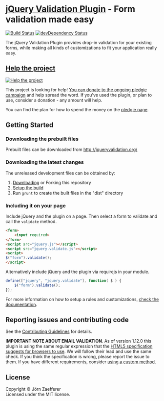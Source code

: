 ﻿[jQuery Validation Plugin](http://jqueryvalidation.org/) - Form validation made easy
================================

[![Build Status](https://secure.travis-ci.org/jzaefferer/jquery-validation.png)](http://travis-ci.org/jzaefferer/jquery-validation)
[![devDependency Status](https://david-dm.org/jzaefferer/jquery-validation/dev-status.png?theme=shields.io)](https://david-dm.org/jzaefferer/jquery-validation#info=devDependencies)

The jQuery Validation Plugin provides drop-in validation for your existing forms, while making all kinds of customizations to fit your application really easy.

## [Help the project](http://pledgie.com/campaigns/18159)

[![Help the project](http://www.pledgie.com/campaigns/18159.png?skin_name=chrome)](http://pledgie.com/campaigns/18159)

This project is looking for help! [You can donate to the ongoing pledgie campaign](http://pledgie.com/campaigns/18159)
and help spread the word. If you've used the plugin, or plan to use, consider a donation - any amount will help.

You can find the plan for how to spend the money on the [pledgie page](http://pledgie.com/campaigns/18159).

## Getting Started

### Downloading the prebuilt files

Prebuilt files can be downloaded from http://jqueryvalidation.org/

### Downloading the latest changes

The unreleased development files can be obtained by:

 1. [Downloading](https://github.com/jzaefferer/jquery-validation/archive/master.zip) or Forking this repository
 2. [Setup the build](CONTRIBUTING.md#build-setup)
 3. Run `grunt` to create the built files in the "dist" directory

### Including it on your page

Include jQuery and the plugin on a page. Then select a form to validate and call the `validate` method.

```html
<form>
	<input required>
</form>
<script src="jquery.js"></script>
<script src="jquery.validate.js"></script>
<script>
$("form").validate();
</script>
```

Alternatively include jQuery and the plugin via requirejs in your module.

```js
define(["jquery", "jquery.validate"], function( $ ) {
	$("form").validate();
});
```

For more information on how to setup a rules and customizations, [check the documentation](http://jqueryvalidation.org/documentation/).

## Reporting issues and contributing code

See the [Contributing Guidelines](CONTRIBUTING.md) for details.

**IMPORTANT NOTE ABOUT EMAIL VALIDATION**. As of version 1.12.0 this plugin is using the same regular expression that the [HTML5 specification suggests for browsers to use](https://html.spec.whatwg.org/multipage/forms.html#valid-e-mail-address). We will follow their lead and use the same check. If you think the specification is wrong, please report the issue to them. If you have different requirements, consider [using a custom method](http://jqueryvalidation.org/jQuery.validator.addMethod/).

## License
Copyright &copy; Jörn Zaefferer<br>
Licensed under the MIT license.
